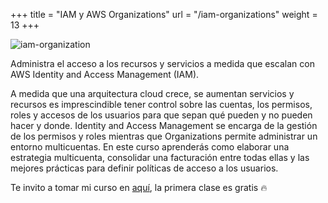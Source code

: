 +++
title = "IAM y AWS Organizations"
url = "/iam-organizations"
weight = 13
+++

![iam-organization](../images/iamorganizations.png)

Administra el acceso a los recursos y servicios a medida que escalan con AWS Identity and Access Management (IAM).

<!--more-->

A medida que una arquitectura cloud crece, se aumentan servicios y recursos es imprescindible tener control sobre las cuentas, los permisos, roles y accesos de los usuarios para que sepan qué pueden y no pueden hacer y donde. Identity and Access Management se encarga de la gestión de los permisos y roles mientras que Organizations permite administrar un entorno multicuentas. En este curso aprenderás como elaborar una estrategia multicuenta, consolidar una facturación entre todas ellas y las mejores prácticas para definir políticas de acceso a los usuarios.

Te invito a tomar mi curso en [aquí](https://ed.team/cursos/iam), la primera clase es gratis 🔥